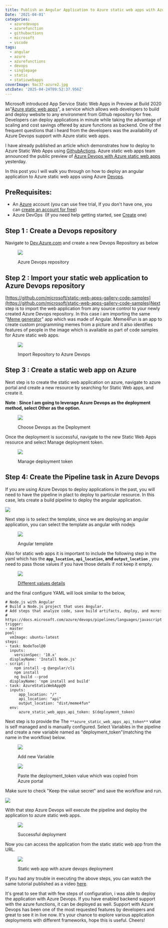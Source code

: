 ```yaml
---
title: Publish an Angular Application to Azure static web apps with Azure Devops
Date: '2021-04-01'
categories:
  - azuredevops
  - azurefunction
  - githubactions
  - microsoft
  - vscode
tags:
  - angular
  - azure
  - azurefunctions
  - devops
  - singlepage
  - static
  - staticwebapps
coverImage: 9ac37-azure2.jpg
utcDate: '2025-04-24T09:52:37.956Z'
---
```


Microsoft introduced App Service Static Web Apps in Preview at Build 2020 as"[Azure static web apps](https://azure.microsoft.com/en-us/services/app-service/static/)", a service which allows web developers to build and deploy website to any environment from Github repository for free. Developers can deploy applications in minute while taking the advantage of scaling and cost savings offered by azure functions as backend. One of the frequent questions that i heard from the developers was the availability of Azure Devops support with Azure static web apps.

I have already published an article which demonstrates how to deploy to Azure Static Web Apps using [GithubActions](https://sajeetharan.wordpress.com/2020/05/20/azure-static-web-apps/). Azure static web apps team announced the public preview of [Azure Devops with Azure static web apps](https://azure.microsoft.com/en-us/updates/public-preview-azure-static-web-apps-now-supports-deployment-with-azure-devops/) yesterday.

In this post you I will walk you through on how to deploy an angular application to Azure static web apps using Azure [Devops](https://dev.azure.com/).

## PreRequisites:

- An [Azure](https://azure.microsoft.com/en-us/) account (you can use free trial, If you don't have one, you can [create an account for free](https://azure.microsoft.com/free/))
- Azure DevOps  (If you need help getting started, see [Create](https://docs.microsoft.com/en-us/azure/devops/pipelines/create-first-pipeline?view=azure-devops&preserve-view=true) one)

## Step 1 : Create a Devops repository

Navigate to [Dev.Azure.com](https://dev.azure.com/) and create a new Devops Repository as below

<figure>

![](images/9d434-2021-04-01_9-39-51-791x1024-1.png)

<figcaption>

Azure Devops repository

</figcaption>

</figure>

## Step 2 : Import your static web application to Azure Devops repository

[https://github.com/microsoft/static-web-apps-gallery-code-samples](https://github.com/microsoft/static-web-apps-gallery-code-samples)Next step is to import the web application from any source control to your newly created Azure Devops repository. In this case i am importing the same "[Meme generator](https://github.com/sajeetharan/meme4fun)" app which was made of Angular. Meme4Fun is an app to create custom programming memes from a picture and it also identifies features of people in the image which is available as part of code samples for Azure static web apps.

<figure>

![](images/5e88c-2021-04-01_12-38-19-609x1024-1.png)

<figcaption>

Import Repository to Azure Devops

</figcaption>

</figure>

## Step 3 : Create a static web app on Azure

Next step is to create the static web application on azure, navigate to azure portal and create a new resource by searching for Static Web apps, and create it.

**Note** : **Since I am going to leverage Azure Devops as the deployment method, select Other as the option.**

<figure>

![](images/78d12-2021-04-01_13-03-57-934x1024-1.png)

<figcaption>

Choose Devops as the Deployment

</figcaption>

</figure>

Once the deployment is successful, navigate to the new Static Web Apps resource and select Manage deployment token.

<figure>

![](images/24c50-2021-04-01_13-09-49-1024x127-1.png)

<figcaption>

Manage deployment token

</figcaption>

</figure>

## Step 4: Create the Pipeline task in Azure Devops

If you are using Azure Devops to deploy applications in the past, you will need to have the pipeline in plact to deploy to particular resource. In this case, lets create a build pipeline to deploy the angular application.

![](images/ca396-2021-04-01_13-13-40-1024x117-1.png)

Next step is to select the template, since we are deploying an angular application, you can select the template as angular with nodejs

<figure>

![](images/d5ba6-2021-04-01_13-15-12-900x1024-1.png)

<figcaption>

Angular template

</figcaption>

</figure>

Also for static web apps it is important to include the following step in the yaml which has the **a`pp_location`, `api_location`, and `output_location`** , you need to pass those values if you have those details if not keep it empty.

<figure>

![](images/5b978-image.png)

<figcaption>

[Different values details](https://docs.microsoft.com/en-us/azure/static-web-apps/publish-devops)

</figcaption>

</figure>

and the final configure YAML will look similar to the below,

```
# Node.js with Angular
# Build a Node.js project that uses Angular.
# Add steps that analyze code, save build artifacts, deploy, and more:
# https://docs.microsoft.com/azure/devops/pipelines/languages/javascript
trigger:
- master
pool:
  vmImage: ubuntu-latest
steps:
- task: NodeTool@0
  inputs:
    versionSpec: '10.x'
  displayName: 'Install Node.js'
- script: |
    npm install -g @angular/cli
    npm install
    ng build --prod
  displayName: 'npm install and build'
- task: AzureStaticWebApp@0
  inputs:
      app_location: "/" 
      api_location: "api"
      output_location: "dist/meme4fun"
  env:
      azure_static_web_apps_api_token: $(deployment_token)
```

Next step is to provide the The `**azure_static_web_apps_api_token**` value is self managed and is manually configured. Select Variables in the pipeline and create a new variable named as "deployment\_token"(matching the name in the workflow) below.

<figure>

![](images/20544-2021-04-01_13-20-50-1024x60-1.png)

<figcaption>

Add new Variable

</figcaption>

</figure>

<figure>

![](images/23ed4-2021-04-01_13-22-24-588x1024-1.png)

<figcaption>

Paste the deployment\_token value which was copied from Azure portal

</figcaption>

</figure>

Make sure to check "Keep the value secret" and save the workflow and run.

![](images/37cc2-2021-04-01_13-24-10-1024x55-1.png)

With that step Azure Devops will execute the pipeline and deploy the application to azure static web apps.

<figure>

![](images/0e809-2021-04-02_1-07-47.png)

<figcaption>

Successful deployment

</figcaption>

</figure>

Now you can access the application from the static static web app from the URL.

<figure>

![](images/2d1e0-2021-04-02_1-09-47-1024x187-1.png)

<figcaption>

Static web app with azure devops deployment

</figcaption>

</figure>

If you had any trouble in executing the above steps, you can watch the same tutorial published as a video [here](https://www.youtube.com/watch?v=8m82Lh3yai8).

It's great to see that with few steps of configuration, i was able to deploy the application with Azure Devops. If you have enabled backend support with the azure functions, it can be deployed as well. Support with Azure Devops has been one of the most requested features by developers and great to see it in live now. It's your chance to explore various application deployments with different frameworks, hope this is useful. Cheers!
